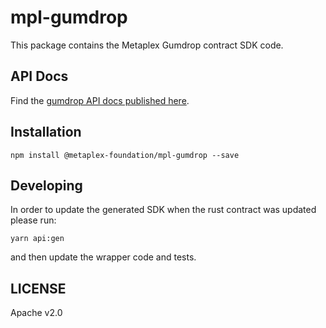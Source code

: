 # mpl-gumdrop

This package contains the Metaplex Gumdrop contract SDK code.

## API Docs

Find the [gumdrop API docs published here](https://metaplex-foundation.github.io/metaplex-program-library/docs/gumdrop/index.html).

## Installation

```shell
npm install @metaplex-foundation/mpl-gumdrop --save
```

## Developing

In order to update the generated SDK when the rust contract was updated please run:

```
yarn api:gen
```

and then update the wrapper code and tests.

## LICENSE

Apache v2.0
